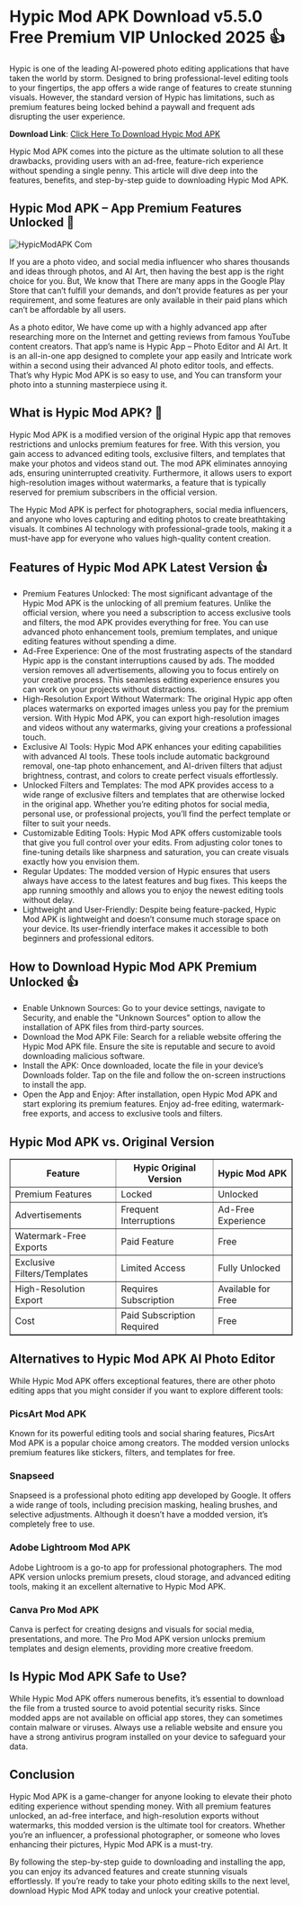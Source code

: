 # Hypic Mod APK Download v5.5.0 Free Premium VIP Unlocked 2025 👍

Hypic is one of the leading AI-powered photo editing applications that have taken the world by storm. Designed to bring professional-level editing tools to your fingertips, the app offers a wide range of features to create stunning visuals. However, the standard version of Hypic has limitations, such as premium features being locked behind a paywall and frequent ads disrupting the user experience. 

<b>Download Link</b>: <a href="https://hypicmodapk.com/">Click Here To Download Hypic Mod APK</a>

Hypic Mod APK comes into the picture as the ultimate solution to all these drawbacks, providing users with an ad-free, feature-rich experience without spending a single penny. This article will dive deep into the features, benefits, and step-by-step guide to downloading Hypic Mod APK.

## Hypic Mod APK – App Premium Features Unlocked 🍂
![HypicModAPK Com](https://github.com/user-attachments/assets/527d73d0-ffd9-47f5-8c84-602ce071d0eb)

If you are a photo video, and social media influencer who shares thousands and ideas through photos, and AI Art, then having the best app is the right choice for you. But, We know that There are many apps in the Google Play Store that can’t fulfill your demands, and don’t provide features as per your requirement, and some features are only available in their paid plans which can’t be affordable by all users.

As a photo editor, We have come up with a highly advanced app after researching more on the Internet and getting reviews from famous YouTube content creators. That app’s name is Hypic App – Photo Editor and AI Art. It is an all-in-one app designed to complete your app easily and Intricate work within a second using their advanced AI photo editor tools, and effects. That’s why Hypic Mod APK is so easy to use, and You can transform your photo into a stunning masterpiece using it. 

## What is Hypic Mod APK? 🤩
Hypic Mod APK is a modified version of the original Hypic app that removes restrictions and unlocks premium features for free. With this version, you gain access to advanced editing tools, exclusive filters, and templates that make your photos and videos stand out. The mod APK eliminates annoying ads, ensuring uninterrupted creativity. Furthermore, it allows users to export high-resolution images without watermarks, a feature that is typically reserved for premium subscribers in the official version.

The Hypic Mod APK is perfect for photographers, social media influencers, and anyone who loves capturing and editing photos to create breathtaking visuals. It combines AI technology with professional-grade tools, making it a must-have app for everyone who values high-quality content creation.
## Features of Hypic Mod APK Latest Version 👍
- Premium Features Unlocked: The most significant advantage of the Hypic Mod APK is the unlocking of all premium features. Unlike the official version, where you need a subscription to access exclusive tools and filters, the mod APK provides everything for free. You can use advanced photo enhancement tools, premium templates, and unique editing features without spending a dime.
- Ad-Free Experience: One of the most frustrating aspects of the standard Hypic app is the constant interruptions caused by ads. The modded version removes all advertisements, allowing you to focus entirely on your creative process. This seamless editing experience ensures you can work on your projects without distractions.
- High-Resolution Export Without Watermark: The original Hypic app often places watermarks on exported images unless you pay for the premium version. With Hypic Mod APK, you can export high-resolution images and videos without any watermarks, giving your creations a professional touch.
- Exclusive AI Tools: Hypic Mod APK enhances your editing capabilities with advanced AI tools. These tools include automatic background removal, one-tap photo enhancement, and AI-driven filters that adjust brightness, contrast, and colors to create perfect visuals effortlessly.
- Unlocked Filters and Templates: The mod APK provides access to a wide range of exclusive filters and templates that are otherwise locked in the original app. Whether you’re editing photos for social media, personal use, or professional projects, you’ll find the perfect template or filter to suit your needs.
- Customizable Editing Tools: Hypic Mod APK offers customizable tools that give you full control over your edits. From adjusting color tones to fine-tuning details like sharpness and saturation, you can create visuals exactly how you envision them.
- Regular Updates: The modded version of Hypic ensures that users always have access to the latest features and bug fixes. This keeps the app running smoothly and allows you to enjoy the newest editing tools without delay.
- Lightweight and User-Friendly: Despite being feature-packed, Hypic Mod APK is lightweight and doesn’t consume much storage space on your device. Its user-friendly interface makes it accessible to both beginners and professional editors.
## How to Download Hypic Mod APK Premium Unlocked 👍
- Enable Unknown Sources: Go to your device settings, navigate to Security, and enable the "Unknown Sources" option to allow the installation of APK files from third-party sources.
- Download the Mod APK File: Search for a reliable website offering the Hypic Mod APK file. Ensure the site is reputable and secure to avoid downloading malicious software.
- Install the APK: Once downloaded, locate the file in your device’s Downloads folder. Tap on the file and follow the on-screen instructions to install the app.
- Open the App and Enjoy: After installation, open Hypic Mod APK and start exploring its premium features. Enjoy ad-free editing, watermark-free exports, and access to exclusive tools and filters.
## Hypic Mod APK vs. Original Version
<table border="1" cellpadding="10" cellspacing="0" style="border-collapse: collapse; width: 100%;">
  <thead>
    <tr>
      <th>Feature</th>
      <th>Hypic Original Version</th>
      <th>Hypic Mod APK</th>
    </tr>
  </thead>
  <tbody>
    <tr>
      <td>Premium Features</td>
      <td>Locked</td>
      <td>Unlocked</td>
    </tr>
    <tr>
      <td>Advertisements</td>
      <td>Frequent Interruptions</td>
      <td>Ad-Free Experience</td>
    </tr>
    <tr>
      <td>Watermark-Free Exports</td>
      <td>Paid Feature</td>
      <td>Free</td>
    </tr>
    <tr>
      <td>Exclusive Filters/Templates</td>
      <td>Limited Access</td>
      <td>Fully Unlocked</td>
    </tr>
    <tr>
      <td>High-Resolution Export</td>
      <td>Requires Subscription</td>
      <td>Available for Free</td>
    </tr>
    <tr>
      <td>Cost</td>
      <td>Paid Subscription Required</td>
      <td>Free</td>
    </tr>
  </tbody>
</table>

## Alternatives to Hypic Mod APK AI Photo Editor 
While Hypic Mod APK offers exceptional features, there are other photo editing apps that you might consider if you want to explore different tools:

### PicsArt Mod APK
Known for its powerful editing tools and social sharing features, PicsArt Mod APK is a popular choice among creators. The modded version unlocks premium features like stickers, filters, and templates for free.

### Snapseed
Snapseed is a professional photo editing app developed by Google. It offers a wide range of tools, including precision masking, healing brushes, and selective adjustments. Although it doesn’t have a modded version, it’s completely free to use.

### Adobe Lightroom Mod APK
Adobe Lightroom is a go-to app for professional photographers. The mod APK version unlocks premium presets, cloud storage, and advanced editing tools, making it an excellent alternative to Hypic Mod APK.

### Canva Pro Mod APK
Canva is perfect for creating designs and visuals for social media, presentations, and more. The Pro Mod APK version unlocks premium templates and design elements, providing more creative freedom.

## Is Hypic Mod APK Safe to Use?
While Hypic Mod APK offers numerous benefits, it’s essential to download the file from a trusted source to avoid potential security risks. Since modded apps are not available on official app stores, they can sometimes contain malware or viruses. Always use a reliable website and ensure you have a strong antivirus program installed on your device to safeguard your data.
## Conclusion
Hypic Mod APK is a game-changer for anyone looking to elevate their photo editing experience without spending money. With all premium features unlocked, an ad-free interface, and high-resolution exports without watermarks, this modded version is the ultimate tool for creators. Whether you’re an influencer, a professional photographer, or someone who loves enhancing their pictures, Hypic Mod APK is a must-try.

By following the step-by-step guide to downloading and installing the app, you can enjoy its advanced features and create stunning visuals effortlessly. If you’re ready to take your photo editing skills to the next level, download Hypic Mod APK today and unlock your creative potential.
